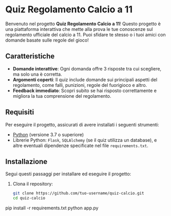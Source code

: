 # Quiz Regolamento Calcio a 11

Benvenuto nel progetto **Quiz Regolamento Calcio a 11**! Questo progetto è una piattaforma interattiva che mette alla prova le tue conoscenze sul regolamento ufficiale del calcio a 11. Puoi sfidare te stesso o i tuoi amici con domande basate sulle regole del gioco!

## Caratteristiche
- **Domande interattive**: Ogni domanda offre 3 risposte tra cui scegliere, ma solo una è corretta.
- **Argomenti coperti**: Il quiz include domande sui principali aspetti del regolamento, come falli, punizioni, regole del fuorigioco e altro.
- **Feedback immediato**: Scopri subito se hai risposto correttamente e migliora la tua comprensione del regolamento.

## Requisiti
Per eseguire il progetto, assicurati di avere installati i seguenti strumenti:
- [Python](https://www.python.org/) (versione 3.7 o superiore)
- Librerie Python: `Flask`, `SQLAlchemy` (se il quiz utilizza un database), e altre eventuali dipendenze specificate nel file `requirements.txt`.

## Installazione
Segui questi passaggi per installare ed eseguire il progetto:

1. Clona il repository:
   ```bash
   git clone https://github.com/tuo-username/quiz-calcio.git
   cd quiz-calcio

pip install -r requirements.txt
python app.py
